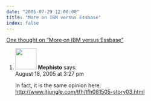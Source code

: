 ```yaml
---
date: "2005-07-29 12:00:00"
title: "More on IBM versus Essbase"
index: false
---
```


[One thought on &ldquo;More on IBM versus Essbase&rdquo;](/lemire/blog/2005/07-29-more-on-ibm-versus-essbase)

<ol class="comment-list">
<li id="comment-2428" class="comment even thread-even depth-1">
<div class="comment-author vcard">
<img alt src="https://secure.gravatar.com/avatar/?s=56&#038;d=mm&#038;r=g" srcset="https://secure.gravatar.com/avatar/?s=112&#038;d=mm&#038;r=g 2x" class="avatar avatar-56 photo avatar-default" height="56" width="56" decoding="async" /> <b class="fn">Mephisto</b> <span class="says">says:</span> </div>
<div class="comment-metadata"><time datetime="2005-08-18T15:27:19+00:00">August 18, 2005 at 3:27 pm</time></a> </div>
<div class="comment-content">
<p>In fact, it is the same opinion here:<br/>
<a href="http://www.itjungle.com/tfh/tfh081505-story03.html" rel="nofollow ugc">http://www.itjungle.com/tfh/tfh081505-story03.html</a></p>
</div>
</li>
</ol>
